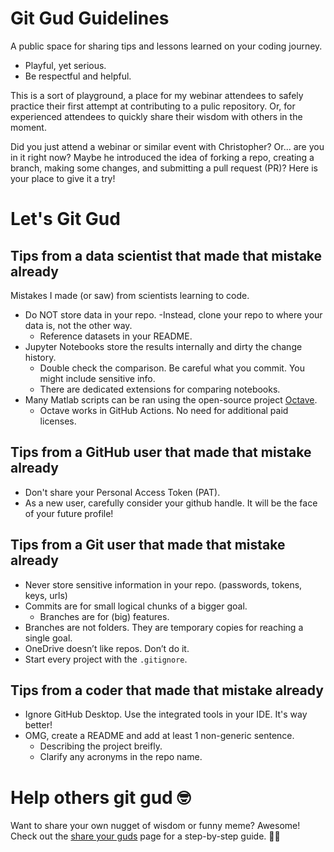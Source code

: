 # Git Gud Guidelines
A public space for sharing tips and lessons learned on your coding journey.

- Playful, yet serious.
- Be respectful and helpful.

This is a sort of playground, a place for my webinar attendees to safely practice their first attempt at contributing to a pulic repository. Or, for experienced attendees to quickly share their wisdom with others in the moment.

Did you just attend a webinar or similar event with Christopher? Or... are you in it right now?
Maybe he introduced the idea of forking a repo, creating a branch, making some changes, and submitting a pull request (PR)? Here is your place to give it a try!

# Let's Git Gud

## Tips from a data scientist that made that mistake already
Mistakes I made (or saw) from scientists learning to code.

- Do NOT store data in your repo.
    -Instead, clone your repo to where your data is, not the other way.
    - Reference datasets in your README.
- Jupyter Notebooks store the results internally and dirty the change history.
    - Double check the comparison. Be careful what you commit. You might include sensitive info.
    - There are dedicated extensions for comparing notebooks.
- Many Matlab scripts can be ran using the open-source project [Octave](https://octave.org/).
    - Octave works in GitHub Actions. No need for additional paid licenses.

## Tips from a GitHub user that made that mistake already
- Don't share your Personal Access Token (PAT).
- As a new user, carefully consider your github handle. It will be the face of your future profile!

## Tips from a Git user that made that mistake already
- Never store sensitive information in your repo. (passwords, tokens, keys, urls)
- Commits are for small logical chunks of a bigger goal.
    - Branches are for (big) features. 
- Branches are not folders. They are temporary copies for reaching a single goal.
- OneDrive doesn’t like repos. Don’t do it.
- Start every project with the `.gitignore`.

## Tips from a coder that made that mistake already
- Ignore GitHub Desktop. Use the integrated tools in your IDE. It's way better!
- OMG, create a README and add at least 1 non-generic sentence.
    - Describing the project breifly.
    - Clarify any acronyms in the repo name.

# Help others git gud 🤓
Want to share your own nugget of wisdom or funny meme? Awesome!  
Check out the [share your guds](docs/share-your-guds.md) page for a step-by-step guide. 🧑‍🚀

